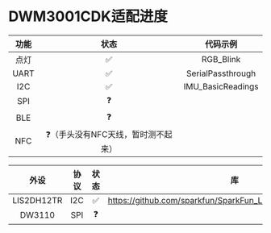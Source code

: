# DWM3001CDK适配进度

| 功能 |                状态                |     代码示例      |
| :--: | :--------------------------------: | :---------------: |
| 点灯 |                 ✅                  |     RGB_Blink     |
| UART |                 ✅                  | SerialPassthrough |
| I2C  |                 ✅                  | IMU_BasicReadings |
| SPI  |                 ❓                  |                   |
| BLE  |                 ❓                  |                   |
| NFC  | ❓（手头没有NFC天线，暂时测不起来） |                   |

|    外设    | 协议 | 状态 |                              库                              |     代码示例      |
| :--------: | :--: | :--: | :----------------------------------------------------------: | :---------------: |
| LIS2DH12TR | I2C  |  ✅   | https://github.com/sparkfun/SparkFun_LIS2DH12_Arduino_Library | IMU_BasicReadings |
|   DW3110   | SPI  |  ❓   |                                                              |                   |

